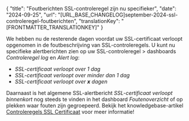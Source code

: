 {
  "title": "Foutberichten SSL-controleregel zijn nu specifieker",
  "date": "2024-09-25",
  "url": "[URL_BASE_CHANGELOG]september-2024-ssl-controleregel-foutberichten",
  "translationKey": "[FRONTMATTER_TRANSLATIONKEY]"
}

We hebben nu de resterende dagen voordat uw SSL-certificaat verloopt opgenomen in de foutbeschrijving van SSL-controleregels. U kunt nu specifieke alertberichten zien op uw SSL-controleregel > dashboards *Controleregel log* en *Alert log*:

- *SSL-certificaat verloopt over 1 dag*
- *SSL-certificaat verloopt over minder dan 1 dag*
- *SSL-certificaat verloopt over **x** dagen*

Daarnaast is het algemene SSL-alertbericht *SSL-certificaat verloopt binnenkort* nog steeds te vinden in het dashboard *Foutenoverzicht* of op plekken waar fouten zijn gegroepeerd. Bekijk het knowledgebase-artikel [Controleregels SSL Certificaat]([LINK_URL_1]) voor meer informatie!
